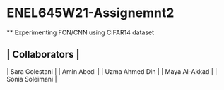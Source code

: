 # ENEL645W21-Assignemnt2

** Experimenting FCN/CNN using CIFAR14 dataset

| Collaborators |
-----------------
| Sara Golestani |
| Amin Abedi |
| Uzma Ahmed Din |
| Maya Al-Akkad |
| Sonia Soleimani |
